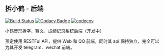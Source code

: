 ## 拆小鹤 - 后端

[![Build Status](https://travis-ci.org/ryan4yin/xhup-club-api.svg?branch=master)](https://travis-ci.org/ryan4yin/xhup-club-api)
[![Codacy Badge](https://api.codacy.com/project/badge/Grade/6604eea2c1504a31887aa5bcfd86449f)](https://app.codacy.com/app/xiaoyin_c/xhup-club-api?utm_source=github.com&utm_medium=referral&utm_content=ryan4yin/xhup-club-api&utm_campaign=Badge_Grade_Dashboard)
[![codecov](https://codecov.io/gh/ryan4yin/xhup-club-api/branch/master/graph/badge.svg)](https://codecov.io/gh/ryan4yin/xhup-club-api)

小鹤音形拆字、赛文、成绩记录系统后端（开发中）

预定使用 RESTFul API，提供 Web 和 QQ 前端，同时其 api 保持独立，完全可以为其开发 telegram、wechat 前端。

